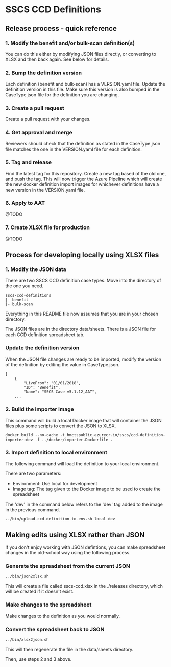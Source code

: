 # SSCS CCD Definitions

## Release process - quick reference

### 1. Modify the benefit and/or bulk-scan definition(s)

You can do this either by modifying JSON files directly, or converting to XLSX and then back again. See below for details.

### 2. Bump the definition version

Each definition (benefit and bulk-scan) has a VERSION.yaml file. Update the definition version in this file. Make sure this version is also bumped
in the CaseType.json file for the definition you are changing.

### 3. Create a pull request

Create a pull request with your changes.

### 4. Get approval and merge

Reviewers should check that the definition as stated in the CaseType.json file matches the one in the VERSION.yaml file for each definition.

### 5. Tag and release

Find the latest tag for this repository. Create a new tag based of the old one, and push the tag. This will now trigger the Azure Pipeline which will
create the new docker definition import images for whichever definitions have a new version in the VERSION.yaml file.

### 6. Apply to AAT

@TODO

### 7. Create XLSX file for production

@TODO

## Process for developing locally using XLSX files

### 1. Modify the JSON data

There are two SSCS CCD definition case types. Move into the directory of the one you need.

    sscs-ccd-definitions
    |- benefit
    |- bulk-scan
    
Everything in this README file now assumes that you are in your chosen directory.
        
The JSON files are in the directory data/sheets. There is a JSON file for each CCD definition spreadsheet tab.

### Update the definition version

When the JSON file changes are ready to be imported, modify the version of the definition by editing the value in CaseType.json.

```
[
    {
        "LiveFrom": "01/01/2018", 
        "ID": "Benefit", 
        "Name": "SSCS Case v5.1.12_AAT", 
    ...
```

### 2. Build the importer image

This command will build a local Docker image that will container the JSON files plus some scripts to convert the JSON to XLSX.

```
docker build --no-cache -t hmctspublic.azurecr.io/sscs/ccd-definition-importer:dev -f ../docker/importer.Dockerfile .
```

### 3. Import definition to local environment

The following command will load the definition to your local environment.

There are two parameters:

* Environment: Use local for development
* Image tag: The tag given to the Docker image to be used to create the spreadsheet

The 'dev' in the command below refers to the 'dev' tag added to the image in the previous command.

```
../bin/upload-ccd-definition-to-env.sh local dev
```

## Making edits using XLSX rather than JSON

If you don't enjoy working with JSON defintions, you can make spreadsheet changes in the old-school way using the following process.

### Generate the spreadsheet from the current JSON

```
../bin/json2xlsx.sh
```

This will create a file called sscs-ccd.xlsx in the ./releases directory, which will be created if it doesn't exist.

### Make changes to the spreadsheet

Make changes to the definition as you would normally.

### Convert the spreadsheet back to JSON

```
../bin/xlsx2json.sh
```

This will then regenerate the file in the data/sheets directory.

Then, use steps 2 and 3 above.
